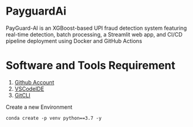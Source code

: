 # PayguardAi
PayGuard-AI is an XGBoost-based UPI fraud detection system featuring real-time detection, batch processing, a Streamlit web app, and CI/CD pipeline deployment using Docker and GitHub Actions

# Software and Tools Requirement 


1. [Github Account](https://github.com)
3. [VSCodeIDE](https://code.visualstudio.com/)
4. [GitCLI](https://git-scm.com/book/en/v2/Getting-Started-The-Command-Line)

Create a new Environment
```
conda create -p venv python==3.7 -y
```

